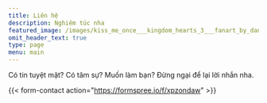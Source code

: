 ```yaml
---
title: Liên hệ
description: Nghiêm túc nha
featured_image: /images/kiss_me_once___kingdom_hearts_3___fanart_by_danielbogni_ddhz0m5.png
omit_header_text: true
type: page
menu: main
---
```

Có tin tuyệt mật? Có tâm sự? Muốn làm bạn? Đừng ngại để lại lời nhắn nha.

{{< form-contact action="https://formspree.io/f/xpzondaw"  >}}